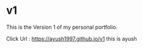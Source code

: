 # v1

This is the Version 1 of my personal portfolio.

Click Url : https://ayush1997.github.io/v1
this is ayush
